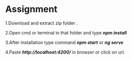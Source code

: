 # Assignment

1.Download and extract zip folder .

2.Open cmd or terminal in that folder and type ***npm install***

3.After installation type command  ***npm start***  or ***ng serve***

4.Paste ***http://localhost:4200/*** in browser or click on url.
